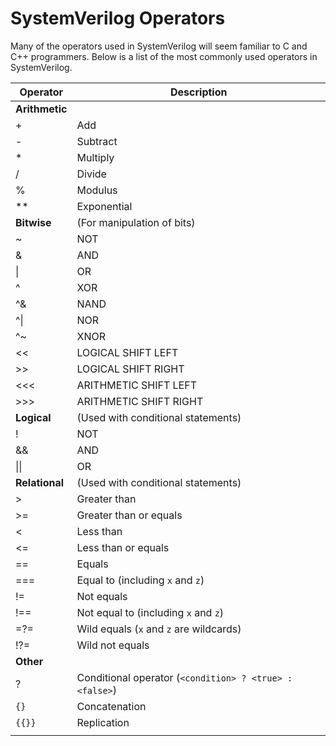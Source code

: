 # SystemVerilog Operators

Many of the operators used in SystemVerilog will seem familiar to C and C++ programmers. Below is a list of the most commonly used operators in SystemVerilog.

| Operator | Description |
| - | - |
| **Arithmetic** | 
| + | Add |
| - | Subtract |
| * | Multiply |
| / | Divide |
| % | Modulus |
| ** | Exponential |
| **Bitwise** | (For manipulation of bits) |
| ~ | NOT |
| & | AND |
| \| | OR |
| ^ | XOR |
| ^& | NAND |
| ^\| | NOR |
| ^~ | XNOR |
| << | LOGICAL SHIFT LEFT |
| >> | LOGICAL SHIFT RIGHT |
| <<< | ARITHMETIC SHIFT LEFT |
| >>> | ARITHMETIC SHIFT RIGHT |
| **Logical** | (Used with conditional statements) |
| ! | NOT |
| && | AND |
| \|\| | OR |
| **Relational** | (Used with conditional statements) |
| > | Greater than |
| >= | Greater than or equals |
| < | Less than |
| <= | Less than or equals |
| == | Equals |
| === | Equal to (including `x` and `z`) |
| != | Not equals |
| !== | Not equal to (including `x` and `z`) |
| =?= | Wild equals (`x` and `z` are wildcards) |
| !?= | Wild not equals |
| **Other** | |
| ? | Conditional operator (`<condition> ? <true> : <false>`) |
| `{}` | Concatenation |
| `{{}}` | Replication |
| | 

